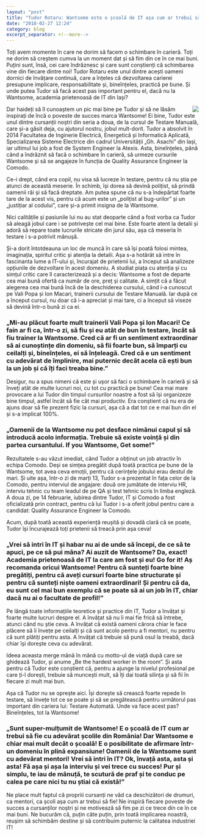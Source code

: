 ```yaml
---
layout: "post"
title: "Tudor Rotaru: Wantsome este o școală de IT așa cum ar trebui să fie"
date: "2018-02-27 12:24"
category: blog
excerpt_separator: <!--more-->
---
```

Toți avem momente în care ne dorim să facem o schimbare în carieră. Toți ne dorim să creștem cumva la un moment dat și să fim din ce în ce mai buni. Puțini sunt, însă, cei care îndrăznesc și care sunt conștienți că schimbarea vine din fiecare dintre noi! Tudor Rotaru este unul dintre acești oameni dornici de învățare continuă, care a înțeles că dezvoltarea carierei presupune implicare, responsabilitate și, bineînțeles, practică pe bune. Și unde putea Tudor să facă acest pas important pentru el, dacă nu la Wantsome, academia prietenoasă de IT din Iași?
<!--more-->

<img src="{{ site.url }}/img/blog/tudor_rotaru.png" class="img-responsive img-square" align="right"/> Dar haideți să îl cunoaștem un pic mai bine pe Tudor și să ne lăsăm inspirați de încă o poveste de succes marca Wantsome! Ei bine, Tudor este unul dintre cursanții noștri din seria a doua, de la cursul de Testare Manuală, care și-a găsit deja, cu ajutorul nostru, jobul mult-dorit. Tudor a absolvit în 2014 Facultatea de Inginerie Electrică, Energetică și Informatică Aplicată, Specializarea Sisteme Electrice din cadrul Universității „Gh. Asachi” din Iași, iar ultimul lui job a fost de System Engineer la Atexis. Asta, bineînțeles, până când a îndrăznit să facă o schimbare în carieră, să urmeze cursurile Wantsome și să se angajeze în funcția de Quality Assurance Engineer la Comodo.

Ce-i drept, când era copil, nu visa să lucreze în testare, pentru că nu știa pe atunci de această meserie. În schimb, își dorea să devină polițist, să prindă oamenii răi și să facă dreptate. Am putea spune că nu s-a îndepărtat foarte tare de la acest vis, pentru că acum este un „polițist al bug-urilor” și un „justițiar al codului”, care și-a primit insigna de la Wantsome.

Nici calitățile și pasiunile lui nu au stat deoparte când a fost vorba ca Tudor să aleagă jobul care i se potrivește cel mai bine. Este foarte atent la detalii și adoră să repare toate lucrurile stricate din jurul său, așa că meseria în testare i s-a potrivit mănușă.

Și-a dorit întotdeauna un loc de muncă în care să își poată folosi mintea, imaginația, spiritul critic și atenția la detalii. Așa s-a hotărât să intre în fascinanta lume a IT-ului și, încurajat de prietenii lui, a început să analizeze opțiunile de dezvoltare în acest domeniu. A studiat piața cu atenția și cu simțul critic care îl caracterizează și a decis: Wantsome a fost de departe cea mai bună ofertă ca număr de ore, preț și calitate. A simțit că a făcut alegerea cea mai bună încă de la deschiderea cursului, când i-a cunoscut pe Vali Popa și Ion Macari, trainerii cursului de Testare Manuală. Iar după ce a început cursul, nu doar că i-a apreciat și mai tare, ci a început să viseze să devină într-o bună zi ca ei.

### „Mi-au plăcut foarte mult trainerii Vali Popa și Ion Macari! Ce fain ar fi ca, într-o zi, să fiu și eu atât de bun în testare, încât să fiu trainer la Wantsome. Cred că ar fi un sentiment extraordinar să ai cunoștințe din domeniu, să fii foarte bun, să împarți cu ceilalți și, bineînțeles, ei să înțeleagă. Cred că e un sentiment cu adevărat de împlinire, mai puternic decât acela că ești bun la un job și că îți faci treaba bine.”

Desigur, nu a spus nimeni că este și ușor să faci o schimbare în carieră și să înveți atât de multe lucruri noi, cu tot cu practică pe bune! Cea mai mare provocare a lui Tudor din timpul cursurilor noastre a fost să își organizeze bine timpul, astfel încât să fie cât mai productiv. Era conștient că nu era de ajuns doar să fie prezent fizic la cursuri, așa că a dat tot ce e mai bun din el și s-a implicat 100%.

### „Oamenii de la Wantsome nu pot desface nimănui capul și să introducă acolo informația. Trebuie să existe voință și din partea cursantului. If you Wantsome, Get some!”

Rezultatele s-au văzut imediat, când Tudor a obținut un job atractiv în echipa Comodo. Deși se simțea pregătit după toată practica pe bune de la Wantsome, tot avea ceva emoții, pentru că cerințele jobului erau destul de mari. Și uite așa, într-o zi de marți 13, Tudor s-a prezentat în fața celor de la Comodo, pentru interviul de angajare: două ore jumătate de interviu HR, interviu tehnic cu team leadul de pe QA și test tehnic scris în limba engleză. A doua zi, pe 14 februarie, iubirea dintre Tudor, IT și Comodo a fost oficializată prin contract, pentru că lui Tudor i s-a oferit jobul pentru care a candidat: Quality Assurance Engineer la Comodo.

Acum, după toată această experiență reușită și dovadă clară că se poate, Tudor își încurajează toți prietenii să treacă prin așa ceva!

### „Vrei să intri în IT și habar nu ai de unde să începi, de ce să te apuci, pe ce să pui mâna? Ai auzit de Wantsome? Da, exact! Academia prietenoasă de IT la care am fost și eu! Go for it! Aș recomanda oricui Wantsome! Pentru că sunteți foarte bine pregătiți, pentru că aveți cursuri foarte bine structurate și pentru că sunteți niște oameni extraordinari! Și pentru că da, eu sunt cel mai bun exemplu că se poate să ai un job în IT, chiar dacă nu ai o facultate de profil!”

Pe lângă toate informațiile teoretice și practice din IT, Tudor a învățat și foarte multe lucruri despre el. A învățat să nu îi mai fie frică să întrebe, atunci când nu știe ceva. A învățat că există oameni cărora chiar le face plăcere să îi învețe pe ceilalți și că sunt acolo pentru a fi mentori, nu pentru că sunt plătiți pentru asta. A învățat că trebuie să pună osul la treabă, dacă chiar își dorește ceva cu adevărat.

Ideea aceasta merge mână în mână cu motto-ul de viață după care se ghidează Tudor, și anume „Be the hardest worker in the room”. Și asta pentru că Tudor este conștient că, pentru a ajunge la nivelul profesional pe care ți-l dorești, trebuie să muncești mult, să îți dai toată silința și să fii în fiecare zi mult mai bun.   

Așa că Tudor nu se oprește aici. Își dorește să crească foarte repede în testare, să învețe tot ce se poate și să se pregătească pentru următorul pas important din cariera lui: Testare Automată. Unde va face acest pas? Bineînțeles, tot la Wantsome!

### „Sunt super-mulțumit de Wantsome! E o școală de IT cum ar trebui să fie cu adevărat școlile din România! Dar Wantsome e chiar mai mult decât o școală! E o posibilitate de afirmare într-un domeniu în plină expansiune! Oamenii de la Wantsome sunt cu adevărat mentori! Vrei să intri în IT? Ok, învață asta, asta și asta! Fă așa și așa la interviu și vei trece cu succes! Pur și simplu, te iau de mânuță, te scutură de praf și te conduc pe calea pe care nici tu nu știai că există!”

Ne place mult faptul că propriii cursanți ne văd ca deschizători de drumuri, ca mentori, ca școli așa cum ar trebui să fie! Ne inspiră fiecare poveste de succes a cursanților noștri și ne motivează să fim pe zi ce trece din ce în ce mai buni. Ne bucurăm că, puțin câte puțin, prin toată implicarea noastră, reușim să schimbăm destine și să contribuim puternic la calitatea industriei IT!    
